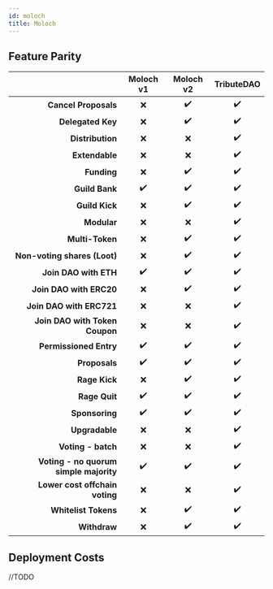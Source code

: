 ```yaml
---
id: moloch
title: Moloch
---
```


## Feature Parity

|                                        |     Moloch v1      |     Moloch v2      |     TributeDAO     |
| -------------------------------------: | :----------------: | :----------------: | :----------------: |
|                   **Cancel Proposals** |        :x:         | :heavy_check_mark: | :heavy_check_mark: |
|                      **Delegated Key** |        :x:         | :heavy_check_mark: | :heavy_check_mark: |
|                       **Distribution** |        :x:         |        :x:         | :heavy_check_mark: |
|                         **Extendable** |        :x:         |        :x:         | :heavy_check_mark: |
|                            **Funding** |        :x:         | :heavy_check_mark: | :heavy_check_mark: |
|                         **Guild Bank** | :heavy_check_mark: | :heavy_check_mark: | :heavy_check_mark: |
|                         **Guild Kick** |        :x:         | :heavy_check_mark: | :heavy_check_mark: |
|                            **Modular** |        :x:         |        :x:         | :heavy_check_mark: |
|                        **Multi-Token** |        :x:         | :heavy_check_mark: | :heavy_check_mark: |
|           **Non-voting shares (Loot)** |        :x:         | :heavy_check_mark: | :heavy_check_mark: |
|                **Join DAO with ETH** | :heavy_check_mark: | :heavy_check_mark: | :heavy_check_mark: |
|              **Join DAO with ERC20** |        :x:         | :heavy_check_mark: | :heavy_check_mark: |
|             **Join DAO with ERC721** |        :x:         |        :x:         | :heavy_check_mark: |
|             **Join DAO with Token Coupon** |        :x:         |        :x:         | :heavy_check_mark: |
|                 **Permissioned Entry** | :heavy_check_mark: | :heavy_check_mark: | :heavy_check_mark: |
|                          **Proposals** | :heavy_check_mark: | :heavy_check_mark: | :heavy_check_mark: |
|                          **Rage Kick** |        :x:         | :heavy_check_mark: | :heavy_check_mark: |
|                          **Rage Quit** | :heavy_check_mark: | :heavy_check_mark: | :heavy_check_mark: |
|                         **Sponsoring** | :heavy_check_mark: | :heavy_check_mark: | :heavy_check_mark: |
|                         **Upgradable** |        :x:         |        :x:         | :heavy_check_mark: |
|                     **Voting - batch** |        :x:         |        :x:         | :heavy_check_mark: |
| **Voting - no quorum simple majority** | :heavy_check_mark: | :heavy_check_mark: | :heavy_check_mark: |
|                  **Lower cost offchain voting** |        :x:         |        :x:         | :heavy_check_mark: |
|                   **Whitelist Tokens** |        :x:         | :heavy_check_mark: | :heavy_check_mark: |
|                           **Withdraw** |        :x:         | :heavy_check_mark: | :heavy_check_mark: |

## Deployment Costs

//TODO
